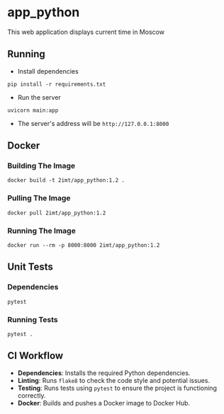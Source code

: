 # app_python

This web application displays current time in Moscow

## Running

- Install dependencies

```console
pip install -r requirements.txt
```

- Run the server

```console
uvicorn main:app
```

- The server's address will be `http://127.0.0.1:8000`

## Docker

### Building The Image

```console
docker build -t 2imt/app_python:1.2 .
```

### Pulling The Image

```console
docker pull 2imt/app_python:1.2
```

### Running The Image

```console
docker run --rm -p 8000:8000 2imt/app_python:1.2
```

## Unit Tests

### Dependencies

`pytest`

### Running Tests

```console
pytest .
```

## CI Workflow

- **Dependencies**: Installs the required Python dependencies.
- **Linting**: Runs `flake8` to check the code style and potential issues.
- **Testing**: Runs tests using `pytest` to ensure the project is functioning correctly.
- **Docker**: Builds and pushes a Docker image to Docker Hub.
